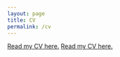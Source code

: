 ```yaml
---
layout: page
title: CV
permalink: /cv
---
```

[Read my CV here.](doc/CV_english.pdf)
<a href="/doc/CV_english.pdf">Read my CV here.</a>
